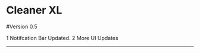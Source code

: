 # Cleaner XL

#Version 0.5

1 Notifcation Bar Updated.
2 More UI Updates

--------------------------------------------------------------

